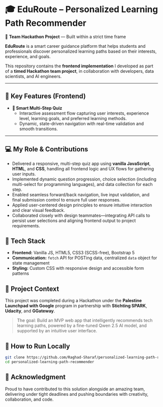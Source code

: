 # 🎓 EduRoute – Personalized Learning Path Recommender 

🧩 **Team Hackathon Project** — Built within a strict time frame  

**EduRoute** is a smart career guidance platform that helps students and professionals discover personalized learning paths based on their interests, experience, and goals.

This repository contains the **frontend implementation** I developed as part of a **timed Hackathon team project**, in collaboration with developers, data scientists, and AI engineers.

---

## 🌟 Key Features (Frontend)

- **🧠 Smart Multi-Step Quiz**
  - Interactive assessment flow capturing user interests, experience level, learning goals, and preferred learning methods.
  - Dynamic, state-driven navigation with real-time validation and smooth transitions.
 
---

## 💻 My Role & Contributions

- Delivered a responsive, multi-step quiz app using **vanilla JavaScript**, **HTML**, and **CSS**, handling all frontend logic and UX flows for gathering user inputs.
- Implemented dynamic question progression, choice selection (including multi-select for programming languages), and data collection for each step.
- Enabled seamless forward/back navigation, live input validation, and final submission control to ensure full user responses.
- Applied user-centered design principles to ensure intuitive interaction and clear visual feedback.
- Collaborated closely with design teammates—integrating API calls to persist user selections and aligning frontend output to project requirements.

## 🚀 Tech Stack

- **Frontend:** Vanilla JS, HTML5, CSS3 (SCSS-free), Bootstrap 5
- **Communication:** `fetch` API for POSTing data, centralized `data` object for state management
- **Styling:** Custom CSS with responsive design and accessible form patterns

## 🎯 Project Context

This project was completed during a Hackathon under the **Palestine Launchpad with Google** program in partnership with **Stichting SPARK**, **Udacity**, and **GGateway**.

> The goal: Build an MVP web app that intelligently recommends tech learning paths, powered by a fine-tuned Qwen 2.5 AI model, and supported by an intuitive user interface.

## 🧭 How to Run Locally

```bash
git clone https://github.com/Raghad-Sharaf/personalized-learning-path-recommender.git
cd personalized-learning-path-recommender
```

## 🙌 Acknowledgment

Proud to have contributed to this solution alongside an amazing team, delivering under tight deadlines and pushing boundaries with creativity, collaboration, and code.

